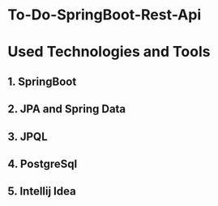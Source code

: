 # To-Do-SpringBoot-Rest-Api

# Used Technologies and Tools

## 1. SpringBoot 
## 2. JPA and Spring Data
## 3. JPQL
## 4. PostgreSql
## 5. Intellij Idea

